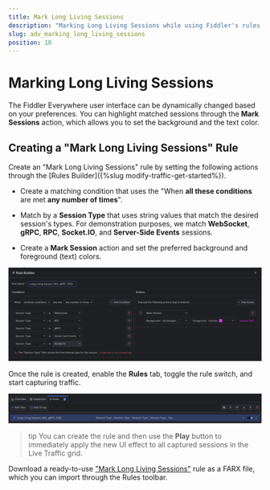 ```yaml
---
title: Mark Long Living Sessions
description: "Marking Long Living Sessions while using Fiddler's rules."
slug: adv_marking_long_living_sessions
position: 10
---
```


# Marking Long Living Sessions


The Fiddler Everywhere user interface can be dynamically changed based on your preferences. You can highlight matched sessions through the **Mark Sessions** action, which allows you to set the background and the text color.

## Creating a "Mark Long Living Sessions" Rule

Create an "Mark Long Living Sessions" rule by setting the following actions through the [Rules Builder]({%slug modify-traffic-get-started%}).

- Create a matching condition that uses the "When **all these conditions** are met **any number of times**". 

- Match by a **Session Type** that uses string values that match the desired session's types. For demonstration purposes, we match **WebSocket**, **gRPC**, **RPC**, **Socket.IO**, and **Server-Side Events** sessions.

- Create a **Mark Session** action and set the preferred background and foreground (text) colors.

![Creating "Mark Long Living Sessions" rule](../../images/advanced/mark-long-living-sessions.png)

Once the rule is created, enable the **Rules** tab, toggle the rule switch, and start capturing traffic.

![Activating the "Mark Long Living Sessions" rule](../../images/advanced/mark-long-living-sessions-active.png)

>tip You can create the rule and then use the **Play** button to immediately apply the new UI effect to all captured sessions in the Live Traffic grid.

Download a ready-to-use <a href="https://github.com/telerik/fiddler-everywhere/tree/master/rules/mark-long-living-sessions" target="_blank">"Mark Long Living Sessions"</a> rule as a FARX file, which you can import through the Rules toolbar.
